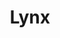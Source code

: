 ---
title: "Lynx"
hashtag: lynx
borders:
  - Auriga
  - Camelopardalis
  - Cancer
  - Gemini
  - Leo
  - Leo Minor
  - Ursa Major
layout: hashtag
subdivision-of:
  - northern celestial hemisphere
tags:
  - Constellation
---